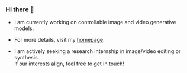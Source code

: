 ### Hi there 👋

- I am currently working on controllable image and video generative models.  
- For more details, visit my [homepage](https://carpedkm.github.io/).

- I am actively seeking a research internship in image/video editing or synthesis.  
  If our interests align, feel free to get in touch!
  
<!--
**carpedkm/carpedkm** is a ✨ _special_ ✨ repository because its `README.md` (this file) appears on your GitHub profile.

Here are some ideas to get you started:

- 🔭 I’m currently working on ...
- 🌱 I’m currently learning ...
- 👯 I’m looking to collaborate on ...
- 🤔 I’m looking for help with ...
- 💬 Ask me about ...
- 📫 How to reach me: ...
- 😄 Pronouns: ...
- ⚡ Fun fact: ...
-->
